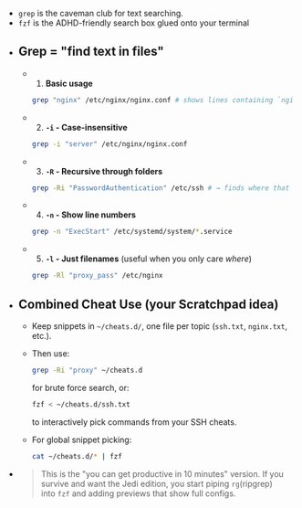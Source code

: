 - `grep` is the caveman club for text searching.
- `fzf` is the ADHD-friendly search box glued onto your terminal
- ## Grep  = "find text in files"
	- 1. **Basic usage**
	  
	  ```bash
	  grep "nginx" /etc/nginx/nginx.conf # shows lines containing `nginx`
	  ```
	- 2. **`-i` - Case-insensitive**
	  
	  ```bash
	  grep -i "server" /etc/nginx/nginx.conf
	  ```
	- 3. **`-R` - Recursive through folders**
	  
	  ```bash
	  grep -Ri "PasswordAuthentication" /etc/ssh # → finds where that SSH option hides.
	  ```
	- 4. **`-n` - Show line numbers**
	  
	  ```bash
	  grep -n "ExecStart" /etc/systemd/system/*.service
	  ```
	- 5. **`-l` - Just filenames** (useful when you only care _where_)
	  
	  ```bash
	  grep -Rl "proxy_pass" /etc/nginx
	  ```
- ## Combined Cheat Use (your Scratchpad idea)
	- Keep snippets in `~/cheats.d/`, one file per topic (`ssh.txt`, `nginx.txt`, etc.).
	- Then use:
	  
	    ```bash
	    grep -Ri "proxy" ~/cheats.d
	    ```
	  
	    for brute force search, or:
	  
	    ```bash
	    fzf < ~/cheats.d/ssh.txt
	    ```
	  
	    to interactively pick commands from your SSH cheats.
	- For global snippet picking:
	  
	    ```bash
	    cat ~/cheats.d/* | fzf
	    ```
- > This is the "you can get productive in 10 minutes" version. If you survive and want the Jedi edition, you start piping `rg`(ripgrep) into `fzf` and adding previews that show full configs.